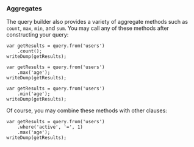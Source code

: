 ### Aggregates

The query builder also provides a variety of aggregate methods such as `count`, `max`, `min`, and `sum`. You may call any of these methods after constructing your query:

```
var getResults = query.from('users')
    .count();
writeDump(getResults);
```


```
var getResults = query.from('users')
    .max('age');
writeDump(getResults);
```

```
var getResults = query.from('users')
    .min('age');
writeDump(getResults);
```


Of course, you may combine these methods with other clauses:

```
var getResults = query.from('users')
    .where('active', '=', 1)
    .max('age');
writeDump(getResults);
```



